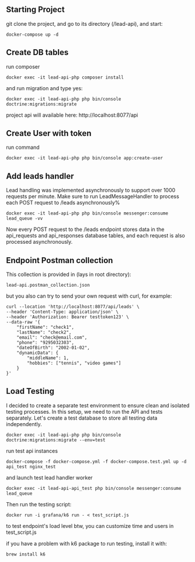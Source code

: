 ##  Starting Project
git clone the project, and go to its directory (/lead-api), and start:
```
docker-compose up -d
```

##  Create DB tables
run composer
```
docker exec -it lead-api-php composer install
```
and run migration and type yes:
```
docker exec -it lead-api-php php bin/console doctrine:migrations:migrate
```

project api will available here:
http://localhost:8077/api


##  Create User with token
run command
```
docker exec -it lead-api-php php bin/console app:create-user
```

## Add leads handler
Lead handling was implemented asynchronously to support over 1000 requests per minute. Make sure to run LeadMessageHandler to process each POST request to /leads asynchronously%
```
docker exec -it lead-api-php php bin/console messenger:consume lead_queue -vv
```

Now every POST request to the /leads endpoint stores data in the api_requests and api_responses database tables, and each request is also processed asynchronously.

## Endpoint Postman collection
This collection is provided in (lays in root directory):
```
lead-api.postman_collection.json
```

but you also can try to send your own request with curl, for example:
```
curl --location 'http://localhost:8077/api/leads' \
--header 'Content-Type: application/json' \
--header 'Authorization: Bearer testtoken123' \
--data-raw '{
    "firstName": "check1",
    "lastName": "check2",
    "email": "check@email.com",
    "phone": "9295032303",
    "dateOfBirth": "2002-01-02",
    "dynamicData": {
        "middleName": 1,
        "hobbies": ["tennis", "video games"]
    }
}'
```

##  Load Testing
I decided to create a separate test environment to ensure clean and isolated testing processes. In this setup, we need to run the API and tests separately. Let's create a test database to store all testing data independently.
```
docker exec -it lead-api-php php bin/console doctrine:migrations:migrate --env=test
```

run test api instances
```
docker-compose -f docker-compose.yml -f docker-compose.test.yml up -d api_test nginx_test
```
and launch test lead handler worker
```
docker exec -it lead-api-api_test php bin/console messenger:consume lead_queue
```

Then run the testing script:
```
docker run -i grafana/k6 run - < test_script.js
```
to test endpoint's load level
btw, you can customize time and users in  test_script.js

if you have a problem with k6 package to run testing, install it with:
```
brew install k6   
```

